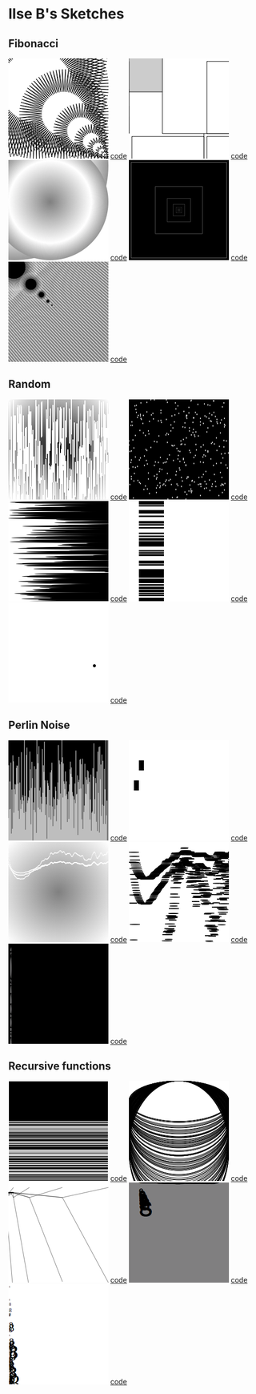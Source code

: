 # Ilse B's Sketches

## Fibonacci
![](Ilse_B/fibonacci/fib1.png)
[code](Ilse_B/fibonacci/fib1.pv)
![](Ilse_B/fibonacci/fib2.png)
[code](Ilse_B/fibonacci/fib2.pv)
![](Ilse_B/fibonacci/fib3.png)
[code](Ilse_B/fibonacci/fib3.pv)
![](Ilse_B/fibonacci/fib4.png)
[code](Ilse_B/fibonacci/fib4.pv)
![](Ilse_B/fibonacci/fib5.png)
[code](Ilse_B/fibonacci/fib5.pv)

## Random
![](Ilse_B/random/random1.png)
[code](Ilse_B/random/random1.pv)
![](Ilse_B/random/random2.png)
[code](Ilse_B/random/random2.pv)
![](Ilse_B/random/random3.png)
[code](Ilse_B/random/random3.pv)
![](Ilse_B/random/random4.png)
[code](Ilse_B/random/random4.pv)
![](Ilse_B/random/random5.png)
[code](Ilse_B/random/random5.pv)

## Perlin Noise
![](Ilse_B/perlin/perlin1.png)
[code](Ilse_B/perlin/perlin1.pv)
![](Ilse_B/perlin/perlin2.png)
[code](Ilse_B/perlin/perlin2.pv)
![](Ilse_B/perlin/perlin3.png)
[code](Ilse_B/perlin/perlin3.pv)
![](Ilse_B/perlin/perlin4.png)
[code](Ilse_B/perlin/perlin4.pv)
![](Ilse_B/perlin/perlin5.png)
[code](Ilse_B/perlin/perlin5.pv)

## Recursive functions
![](Ilse_B/rf/rf1.png)
[code](Ilse_B/rf/rf1.pv)
![](Ilse_B/rf/rf2.png)
[code](Ilse_B/rf/rf2.pv)
![](Ilse_B/rf/rf3.png)
[code](Ilse_B/rf/rf3.pv)
![](Ilse_B/rf/rf4.png)
[code](Ilse_B/rf/rf4.pv)
![](Ilse_B/rf/rf5.png)
[code](Ilse_B/rf/rf5.pv)